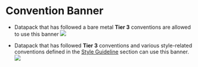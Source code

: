 # Convention Banner

- Datapack that has followed a bare metal **Tier 3** conventions are allowed to use this banner
![](https://i.imgur.com/4Z0ioH5.png)

- Datapack that has followed **Tier 3** conventions and various style-related conventions defined in the [Style Guideline](./style_guideline.md) section can use this banner.
![](https://i.imgur.com/ltLPoQp.png)
